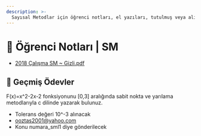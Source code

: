 ```yaml
---
description: >-
  Sayısal Metodlar için öğrenci notları, el yazıları, tutulmuş veya alınmış notlar
---
```


# 📕 Öğrenci Notları \| SM

<!--YPackage.YGitbookIntegration-tarafından-otomatik-oluşturulmuştur-->

- [2018 Çalışma SM ~ Gizli.pdf](2018%20%C3%87al%C4%B1%C5%9Fma%20SM%20~%20Gizli.pdf)

<!--YPackage.YGitbookIntegration-tarafından-otomatik-oluşturulmuştur-->

## 📅 Geçmiş Ödevler

F(x)=x^2-2x-2 fonksiyonunu [0,3] aralığında sabit nokta ve yarılama metodlarıyla c dilinde yazarak bulunuz.

- Tolerans değeri 10^-3 alınacak
- ooztas2001@yahoo.com
- Konu numara_sml1 diye gönderilecek
